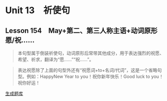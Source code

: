 ﻿ # Unit 13　祈使句
 ## Lesson 154　May+第二、第三人称主语+动词原形　愿/祝……
 
> 本句型属于倒装祈使句，动词原形后常带其他成分，用于表达强烈的祝愿、希望、祈求，翻译为“愿……”“祝……”。

> 表达祝愿除了上面的句型外还有“祝愿词+to+名词/代词”，这是一个省略句型。例如：HappyNew Year to you！祝你新年快乐！Good luck to you！祝你好运！


 [生成题库](./sentence/f154.json)